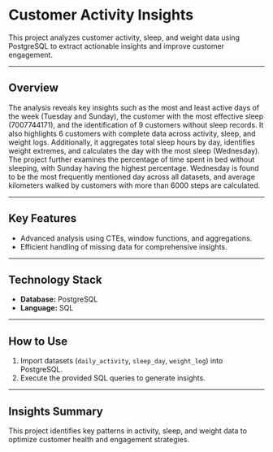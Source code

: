 # Customer Activity Insights

This project analyzes customer activity, sleep, and weight data using PostgreSQL to extract actionable insights and improve customer engagement.

---

## Overview

The analysis reveals key insights such as the most and least active days of the week (Tuesday and Sunday), the customer with the most effective sleep (7007744171), and the identification of 9 customers without sleep records. It also highlights 6 customers with complete data across activity, sleep, and weight logs. Additionally, it aggregates total sleep hours by day, identifies weight extremes, and calculates the day with the most sleep (Wednesday). The project further examines the percentage of time spent in bed without sleeping, with Sunday having the highest percentage. Wednesday is found to be the most frequently mentioned day across all datasets, and average kilometers walked by customers with more than 6000 steps are calculated.

---

## Key Features
- Advanced analysis using CTEs, window functions, and aggregations.
- Efficient handling of missing data for comprehensive insights.

---

## Technology Stack
- **Database:** PostgreSQL
- **Language:** SQL

---

## How to Use
1. Import datasets (`daily_activity`, `sleep_day`, `weight_log`) into PostgreSQL.
2. Execute the provided SQL queries to generate insights.

---

## Insights Summary
This project identifies key patterns in activity, sleep, and weight data to optimize customer health and engagement strategies.